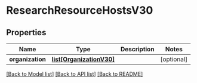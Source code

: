 # ResearchResourceHostsV30

## Properties
Name | Type | Description | Notes
------------ | ------------- | ------------- | -------------
**organization** | [**list[OrganizationV30]**](OrganizationV30.md) |  | [optional] 

[[Back to Model list]](../README.md#documentation-for-models) [[Back to API list]](../README.md#documentation-for-api-endpoints) [[Back to README]](../README.md)

